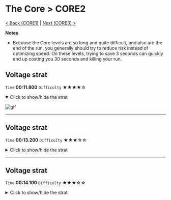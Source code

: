 # The Core > CORE2

[< Back (CORE1)](https://github.com/Doublevil/scbspeedrun/blob/main/levels/CORE/CORE1.md) | [Next (CORE3) >](https://github.com/Doublevil/scbspeedrun/blob/main/levels/CORE/CORE3.md)

**Notes**
- Because the Core levels are so long and quite difficult, and also are the end of the run, you generally should try to reduce risk instead of optimizing speed. On these levels, trying to save 3 seconds can quickly end up costing you 30 seconds and killing your run.

## Voltage strat

`Time` **00:11.800** `Difficulty` ★★★★☆
<details open>
  <summary>Click to show/hide the strat</summary>

  ![gif](https://github.com/Doublevil/scbspeedrun/blob/main/media/levels/CORE/CORE2_FullVoltageStrat.webp)
</details>

---
## Voltage strat

`Time` **00:13.200** `Difficulty` ★★★☆☆
<details>
  <summary>Click to show/hide the strat</summary>

  ![gif](https://github.com/Doublevil/scbspeedrun/blob/main/media/levels/CORE/CORE2_DoubleVoltageStrat.webp)
</details>

---
## Voltage strat

`Time` **00:14.100** `Difficulty` ★★★☆☆
<details>
  <summary>Click to show/hide the strat</summary>

  ![gif](https://github.com/Doublevil/scbspeedrun/blob/main/media/levels/CORE/CORE2_VoltageStrat.webp)
</details>
